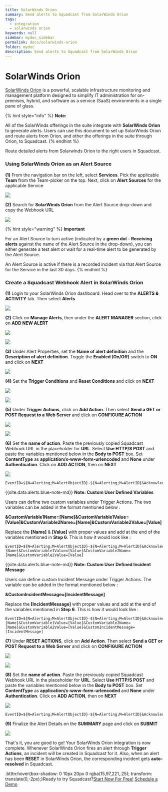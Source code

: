 ```yaml
---
title: SolarWinds Orion
summary: Send alerts to Squadcast from SolarWinds Orion
tags:
  - integration
  - solarwinds orion
keywords: null
sidebar: mydoc_sidebar
permalink: docs/solarwinds-orion
folder: mydoc
description: Send alerts to Squadcast from SolarWinds Orion
---
```


# SolarWinds Orion

[SolarWinds Orion](https://www.solarwinds.com/) is a powerful, scalable infrastructure monitoring and management platform designed to simplify IT administration for on-premises, hybrid, and software as a service (SaaS) environments in a single pane of glass.

{% hint style="info" %}
**Note:**

All of the SolarWinds offerings in the suite integrate with **SolarWinds Orion** to generate alerts. Users can use this document to set up SolarWinds Orion and route alerts from Orion, and other the offerings in the suite through Orion, to Squadcast.
{% endhint %}

Route detailed alerts from Solarwinds Orion to the right users in Squadcast.

### Using SolarWinds Orion as an Alert Source

**(1)** From the navigation bar on the left, select **Services**. Pick the applicable **Team** from the Team-picker on the top. Next, click on **Alert Sources** for the applicable Service

![](../../.gitbook/assets/alert\_source\_1.png)

**(2)** Search for **SolarWinds Orion** from the Alert Source drop-down and copy the Webhook URL

![](../../.gitbook/assets/solarwinds\_orion\_1.png)

{% hint style="warning" %}
**Important**

For an Alert Source to turn active (indicated by a **green dot - Receiving alerts** against the name of the Alert Source in the drop-down), you can either generate a test alert or wait for a real-time alert to be generated by the Alert Source.

An Alert Source is active if there is a recorded incident via that Alert Source for the Service in the last 30 days.
{% endhint %}

### Create a Squadcast Webhook Alert in SolarWinds Orion

**(1)** Login to your SolarWinds Orion dashboard. Head over to the **ALERTS & ACTIVITY** tab. Then select **Alerts**

![](../../.gitbook/assets/solarwinds\_orion\_2.png)

**(2)** Click on **Manage Alerts**, then under the **ALERT MANAGER** section, click on **ADD NEW ALERT**

![](../../.gitbook/assets/solarwinds\_orion\_3.png)

![](../../.gitbook/assets/solarwinds\_orion\_4.png)

**(3)** Under Alert Properties, set the **Name of alert definition** and the **Description of alert definition**. Toggle the **Enabled (On/Off)** switch to **ON** and click on **NEXT**

![](../../.gitbook/assets/solarwinds\_orion\_5.png)

**(4)** Set the **Trigger Conditions** and **Reset Conditions** and click on **NEXT**

![](../../.gitbook/assets/solarwinds\_orion\_6.png)

![](../../.gitbook/assets/solarwinds\_orion\_7.png)

**(5)** Under **Trigger Actions**, click on **Add Action**. Then select **Send a GET or POST Request to a Web Server** and click on **CONFIGURE ACTION**

![](../../.gitbook/assets/solarwinds\_orion\_8.png)

![](../../.gitbook/assets/solarwinds\_orion\_9.png)

**(6)** Set the **name of action**. Paste the previously copied Squadcast Webhook URL in the placeholder for **URL**. Select **Use HTTP/S POST** and paste the variables mentioned below in the **Body to POST** box. Set **ContentType** as **application/x-www-form-urlencoded** and **None** under **Authentication**. Click on **ADD ACTION**, then on **NEXT**

![](../../.gitbook/assets/solarwinds\_orion\_10.png)

```
EventID=${N=Alerting;M=AlertObjectID}-${N=Alerting;M=AlertID}&AcknowledgeLink=${N=Alerting;M=AcknowledgeLink}&AcknowledgeUrl=${N=Alerting;M=AcknowledgeUrl}&Acknowledged=${N=Alerting;M=Acknowledged}&AcknowledgedBy=${N=Alerting;M=AcknowledgedBy}&AcknowledgedTime=${N=Alerting;M=AcknowledgedTime;F=DateTime}&AlertActiveID=${N=Alerting;M=AlertActiveID}&AlertDefID=${N=Alerting;M=AlertDefID}&AlertDescription=${N=Alerting;M=AlertDescription}&AlertDetailsUrl=${N=Alerting;M=AlertDetailsUrl}&AlertID=${N=Alerting;M=AlertID}&TimeOfDay=${N=Alerting;M=TimeOfDay}&Severity=${N=Alerting;M=Severity}&ObjectType=${N=Alerting;M=ObjectType}&Notes=${N=Alerting;M=Notes}&LongAlertTriggerTime=${N=Alerting;M=LongAlertTriggerTime;F=DateTime}&LastEdit=${N=Alerting;M=LastEdit;F=DateTime}&DownTime=${N=Alerting;M=DownTime}&AlertTriggerTime=${N=Alerting;M=AlertTriggerTime;F=DateTime}&AlertTriggerCount=${N=Alerting;M=AlertTriggerCount}&AlertObjectID=${N=Alerting;M=AlertObjectID}&AlertName=${N=Alerting;M=AlertName}&AlertMessage=${N=Alerting;M=AlertMessage}&Status=Triggered
```

\{{site.data.alerts.blue-note-md\}} **Note: Custom User Defined Variables**

Users can define two custom variables under Trigger Actions. The two variables can be added in the format mentioned below :

**\&CustomVariable1Name=\[Name]\&CustomVariable1Value=\[Value]\&CustomVariable2Name=\[Name]\&CustomVariable2Value=\[Value]**

Replace the **\[Name]** & **\[Value]** with proper values and add at the end of the variables mentioned in **Step 6**. This is how it would look like :

```
EventID=${N=Alerting;M=AlertObjectID}-${N=Alerting;M=AlertID}&AcknowledgeLink=${N=Alerting;M=AcknowledgeLink}&AcknowledgeUrl=${N=Alerting;M=AcknowledgeUrl}&Acknowledged=${N=Alerting;M=Acknowledged}&AcknowledgedBy=${N=Alerting;M=AcknowledgedBy}&AcknowledgedTime=${N=Alerting;M=AcknowledgedTime;F=DateTime}&AlertActiveID=${N=Alerting;M=AlertActiveID}&AlertDefID=${N=Alerting;M=AlertDefID}&AlertDescription=${N=Alerting;M=AlertDescription}&AlertDetailsUrl=${N=Alerting;M=AlertDetailsUrl}&AlertID=${N=Alerting;M=AlertID}&TimeOfDay=${N=Alerting;M=TimeOfDay}&Severity=${N=Alerting;M=Severity}&ObjectType=${N=Alerting;M=ObjectType}&Notes=${N=Alerting;M=Notes}&LongAlertTriggerTime=${N=Alerting;M=LongAlertTriggerTime;F=DateTime}&LastEdit=${N=Alerting;M=LastEdit;F=DateTime}&DownTime=${N=Alerting;M=DownTime}&AlertTriggerTime=${N=Alerting;M=AlertTriggerTime;F=DateTime}&AlertTriggerCount=${N=Alerting;M=AlertTriggerCount}&AlertObjectID=${N=Alerting;M=AlertObjectID}&AlertName=${N=Alerting;M=AlertName}&AlertMessage=${N=Alerting;M=AlertMessage}&Status=Triggered&CustomVariable1Name=[Name]&CustomVariable1Value=[Value]&CustomVariable2Name=[Name]&CustomVariable2Value=[Value]
```

\{{site.data.alerts.blue-note-md\}} **Note: Custom User Defined Incident Message**

Users can define custom Incident Message under Trigger Actions. The variable can be added in the format mentioned below :

**\&CustomIncidentMessage=\[IncidentMessage]**

Replace the **\[IncidentMessage]** with proper values and add at the end of the variables mentioned in **Step 6**. This is how it would look like :

```
EventID=${N=Alerting;M=AlertObjectID}-${N=Alerting;M=AlertID}&AcknowledgeLink=${N=Alerting;M=AcknowledgeLink}&AcknowledgeUrl=${N=Alerting;M=AcknowledgeUrl}&Acknowledged=${N=Alerting;M=Acknowledged}&AcknowledgedBy=${N=Alerting;M=AcknowledgedBy}&AcknowledgedTime=${N=Alerting;M=AcknowledgedTime;F=DateTime}&AlertActiveID=${N=Alerting;M=AlertActiveID}&AlertDefID=${N=Alerting;M=AlertDefID}&AlertDescription=${N=Alerting;M=AlertDescription}&AlertDetailsUrl=${N=Alerting;M=AlertDetailsUrl}&AlertID=${N=Alerting;M=AlertID}&TimeOfDay=${N=Alerting;M=TimeOfDay}&Severity=${N=Alerting;M=Severity}&ObjectType=${N=Alerting;M=ObjectType}&Notes=${N=Alerting;M=Notes}&LongAlertTriggerTime=${N=Alerting;M=LongAlertTriggerTime;F=DateTime}&LastEdit=${N=Alerting;M=LastEdit;F=DateTime}&DownTime=${N=Alerting;M=DownTime}&AlertTriggerTime=${N=Alerting;M=AlertTriggerTime;F=DateTime}&AlertTriggerCount=${N=Alerting;M=AlertTriggerCount}&AlertObjectID=${N=Alerting;M=AlertObjectID}&AlertName=${N=Alerting;M=AlertName}&AlertMessage=${N=Alerting;M=AlertMessage}&Status=Triggered&CustomVariable1Name=[Name]&CustomVariable1Value=[Value]&CustomVariable2Name=[Name]&CustomVariable2Value=[Value]&CustomIncidentMessage=[IncidentMessage]
```

**(7)** Under **RESET ACTIONS**, click on **Add Action**. Then select **Send a GET or POST Request to a Web Server** and click on **CONFIGURE ACTION**

![](../../.gitbook/assets/solarwinds\_orion\_11.png)

![](../../.gitbook/assets/solarwinds\_orion\_12.png)

**(8)** Set the **name of action**. Paste the previously copied Squadcast Webhook URL in the placeholder for **URL**. Select **Use HTTP/S POST** and paste the variables mentioned below in the **Body to POST** box. Set **ContentType** as **application/x-www-form-urlencoded** and **None** under **Authentication**. Click on **ADD ACTION**, then on **NEXT**

![](../../.gitbook/assets/solarwinds\_orion\_13.png)

```
EventID=${N=Alerting;M=AlertObjectID}-${N=Alerting;M=AlertID}&AcknowledgeLink=${N=Alerting;M=AcknowledgeLink}&AcknowledgeUrl=${N=Alerting;M=AcknowledgeUrl}&Acknowledged=${N=Alerting;M=Acknowledged}&AcknowledgedBy=${N=Alerting;M=AcknowledgedBy}&AcknowledgedTime=${N=Alerting;M=AcknowledgedTime;F=DateTime}&AlertActiveID=${N=Alerting;M=AlertActiveID}&AlertDefID=${N=Alerting;M=AlertDefID}&AlertDescription=${N=Alerting;M=AlertDescription}&AlertDetailsUrl=${N=Alerting;M=AlertDetailsUrl}&AlertID=${N=Alerting;M=AlertID}&TimeOfDay=${N=Alerting;M=TimeOfDay}&Severity=${N=Alerting;M=Severity}&ObjectType=${N=Alerting;M=ObjectType}&Notes=${N=Alerting;M=Notes}&LongAlertTriggerTime=${N=Alerting;M=LongAlertTriggerTime;F=DateTime}&LastEdit=${N=Alerting;M=LastEdit;F=DateTime}&DownTime=${N=Alerting;M=DownTime}&AlertTriggerTime=${N=Alerting;M=AlertTriggerTime;F=DateTime}&AlertTriggerCount=${N=Alerting;M=AlertTriggerCount}&AlertObjectID=${N=Alerting;M=AlertObjectID}&AlertName=${N=Alerting;M=AlertName}&AlertMessage=${N=Alerting;M=AlertMessage}&Status=Resolved
```

**(9)** Finalize the Alert Details on the **SUMMARY** page and click on **SUBMIT**

![](../../.gitbook/assets/solarwinds\_orion\_14.png)

That's it, you are good to go! Your SolarWinds Orion integration is now complete. Whenever SolarWinds Orion fires an alert through **Trigger Actions**, an incident will be created in Squadcast for it. Also, when an alert has been **RESET** in SolarWinds Orion, the corresponding incident gets **auto-resolved** in Squadcast.

.btttn:hover{box-shadow: 0 10px 20px 0 rgba(15,97,221,.25); transform: translate(0,-2px);}Ready to try Squadcast?[Start Now For Free!](https://app.squadcast.com/register) [Schedule a Demo](https://calendly.com/renuka-squadcast/30min)
